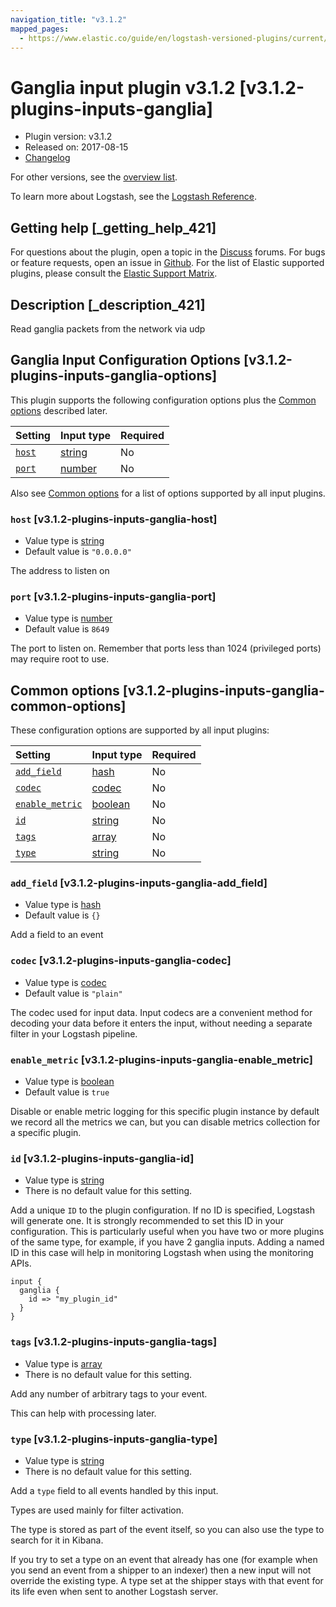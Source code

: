 ```yaml
---
navigation_title: "v3.1.2"
mapped_pages:
  - https://www.elastic.co/guide/en/logstash-versioned-plugins/current/v3.1.2-plugins-inputs-ganglia.html
---
```


# Ganglia input plugin v3.1.2 [v3.1.2-plugins-inputs-ganglia]

* Plugin version: v3.1.2
* Released on: 2017-08-15
* [Changelog](https://github.com/logstash-plugins/logstash-input-ganglia/blob/v3.1.2/CHANGELOG.md)

For other versions, see the [overview list](input-ganglia-index.md).

To learn more about Logstash, see the [Logstash Reference](https://www.elastic.co/guide/en/logstash/current/index.html).

## Getting help [_getting_help_421]

For questions about the plugin, open a topic in the [Discuss](http://discuss.elastic.co) forums. For bugs or feature requests, open an issue in [Github](https://github.com/logstash-plugins/logstash-input-ganglia). For the list of Elastic supported plugins, please consult the [Elastic Support Matrix](https://www.elastic.co/support/matrix#matrix_logstash_plugins).

## Description [_description_421]

Read ganglia packets from the network via udp

## Ganglia Input Configuration Options [v3.1.2-plugins-inputs-ganglia-options]

This plugin supports the following configuration options plus the [Common options](v3-1-2-plugins-inputs-ganglia.md#v3.1.2-plugins-inputs-ganglia-common-options) described later.

| Setting | Input type | Required |
| :- | :- | :- |
| [`host`](v3-1-2-plugins-inputs-ganglia.md#v3.1.2-plugins-inputs-ganglia-host) | [string](/lsr/value-types.md#string) | No |
| [`port`](v3-1-2-plugins-inputs-ganglia.md#v3.1.2-plugins-inputs-ganglia-port) | [number](/lsr/value-types.md#number) | No |

Also see [Common options](v3-1-2-plugins-inputs-ganglia.md#v3.1.2-plugins-inputs-ganglia-common-options) for a list of options supported by all input plugins.

### `host` [v3.1.2-plugins-inputs-ganglia-host]

* Value type is [string](/lsr/value-types.md#string)
* Default value is `"0.0.0.0"`

The address to listen on

### `port` [v3.1.2-plugins-inputs-ganglia-port]

* Value type is [number](/lsr/value-types.md#number)
* Default value is `8649`

The port to listen on. Remember that ports less than 1024 (privileged ports) may require root to use.

## Common options [v3.1.2-plugins-inputs-ganglia-common-options]

These configuration options are supported by all input plugins:

| Setting | Input type | Required |
| :- | :- | :- |
| [`add_field`](v3-1-2-plugins-inputs-ganglia.md#v3.1.2-plugins-inputs-ganglia-add_field) | [hash](/lsr/value-types.md#hash) | No |
| [`codec`](v3-1-2-plugins-inputs-ganglia.md#v3.1.2-plugins-inputs-ganglia-codec) | [codec](/lsr/value-types.md#codec) | No |
| [`enable_metric`](v3-1-2-plugins-inputs-ganglia.md#v3.1.2-plugins-inputs-ganglia-enable_metric) | [boolean](/lsr/value-types.md#boolean) | No |
| [`id`](v3-1-2-plugins-inputs-ganglia.md#v3.1.2-plugins-inputs-ganglia-id) | [string](/lsr/value-types.md#string) | No |
| [`tags`](v3-1-2-plugins-inputs-ganglia.md#v3.1.2-plugins-inputs-ganglia-tags) | [array](/lsr/value-types.md#array) | No |
| [`type`](v3-1-2-plugins-inputs-ganglia.md#v3.1.2-plugins-inputs-ganglia-type) | [string](/lsr/value-types.md#string) | No |

### `add_field` [v3.1.2-plugins-inputs-ganglia-add_field]

* Value type is [hash](/lsr/value-types.md#hash)
* Default value is `{}`

Add a field to an event

### `codec` [v3.1.2-plugins-inputs-ganglia-codec]

* Value type is [codec](/lsr/value-types.md#codec)
* Default value is `"plain"`

The codec used for input data. Input codecs are a convenient method for decoding your data before it enters the input, without needing a separate filter in your Logstash pipeline.

### `enable_metric` [v3.1.2-plugins-inputs-ganglia-enable_metric]

* Value type is [boolean](/lsr/value-types.md#boolean)
* Default value is `true`

Disable or enable metric logging for this specific plugin instance by default we record all the metrics we can, but you can disable metrics collection for a specific plugin.

### `id` [v3.1.2-plugins-inputs-ganglia-id]

* Value type is [string](/lsr/value-types.md#string)
* There is no default value for this setting.

Add a unique `ID` to the plugin configuration. If no ID is specified, Logstash will generate one. It is strongly recommended to set this ID in your configuration. This is particularly useful when you have two or more plugins of the same type, for example, if you have 2 ganglia inputs. Adding a named ID in this case will help in monitoring Logstash when using the monitoring APIs.

```
input {
  ganglia {
    id => "my_plugin_id"
  }
}
```

### `tags` [v3.1.2-plugins-inputs-ganglia-tags]

* Value type is [array](/lsr/value-types.md#array)
* There is no default value for this setting.

Add any number of arbitrary tags to your event.

This can help with processing later.

### `type` [v3.1.2-plugins-inputs-ganglia-type]

* Value type is [string](/lsr/value-types.md#string)
* There is no default value for this setting.

Add a `type` field to all events handled by this input.

Types are used mainly for filter activation.

The type is stored as part of the event itself, so you can also use the type to search for it in Kibana.

If you try to set a type on an event that already has one (for example when you send an event from a shipper to an indexer) then a new input will not override the existing type. A type set at the shipper stays with that event for its life even when sent to another Logstash server.
